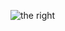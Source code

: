 ![the right](https://user-images.githubusercontent.com/42955212/67392102-98e58400-f5a8-11e9-9dff-b641ebcc50ab.png)
